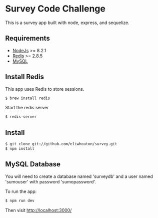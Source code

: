 # Survey Code Challenge

This is a survey app built with node, express, and sequelize.

## Requirements

* [NodeJs](https://nodejs.org) >= 8.2.1
* [Redis](https://redis.io/) >= 2.8.5
* [MySQL](https://www.mysql.com/)

## Install Redis

This app uses Redis to store sessions.

```sh
$ brew install redis
```

Start the redis server

```sh
$ redis-server
```

## Install

```sh
$ git clone git://github.com/eliwheaton/survey.git
$ npm install
```

## MySQL Database

You will need to create a database named 'surveydb' and a user named 'sumouser' with password 'sumopassword'.

To run the app:

```sh
$ npm run dev
```

Then visit [http://localhost:3000/](http://localhost:3000/)